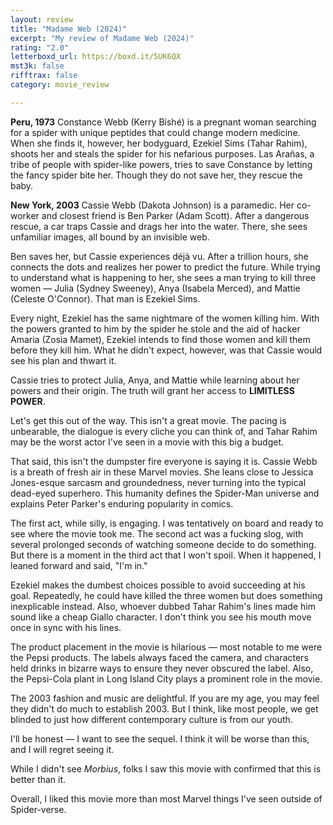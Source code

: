 ```yaml
---
layout: review
title: "Madame Web (2024)"
excerpt: "My review of Madame Web (2024)"
rating: "2.0"
letterboxd_url: https://boxd.it/5UK6QX
mst3k: false
rifftrax: false
category: movie_review

---
```


<b>Peru, 1973</b>
Constance Webb (Kerry Bishé) is a pregnant woman searching for a spider with unique peptides that could change modern medicine. When she finds it, however, her bodyguard, Ezekiel Sims (Tahar Rahim), shoots her and steals the spider for his nefarious purposes. Las Arañas, a tribe of people with spider-like powers, tries to save Constance by letting the fancy spider bite her. Though they do not save her, they rescue the baby.

<b>New York, 2003</b>
Cassie Webb (Dakota Johnson) is a paramedic. Her co-worker and closest friend is Ben Parker (Adam Scott). After a dangerous rescue, a car traps Cassie and drags her into the water. There, she sees unfamiliar images, all bound by an invisible web.

Ben saves her, but Cassie experiences déjà vu. After a trillion hours, she connects the dots and realizes her power to predict the future. While trying to understand what is happening to her, she sees a man trying to kill three women — Julia (Sydney Sweeney), Anya (Isabela Merced), and Mattie (Celeste O'Connor). That man is Ezekiel Sims.

Every night, Ezekiel has the same nightmare of the women killing him. With the powers granted to him by the spider he stole and the aid of hacker Amaria (Zosia Mamet), Ezekiel intends to find those women and kill them before they kill him. What he didn't expect, however, was that Cassie would see his plan and thwart it. 

Cassie tries to protect Julia, Anya, and Mattie while learning about her powers and their origin. The truth will grant her access to <b>LIMITLESS POWER</b>.

Let's get this out of the way. This isn't a great movie. The pacing is unbearable, the dialogue is every cliche you can think of, and Tahar Rahim may be the worst actor I've seen in a movie with this big a budget.

That said, this isn't the dumpster fire everyone is saying it is. Cassie Webb is a breath of fresh air in these Marvel movies. She leans close to Jessica Jones-esque sarcasm and groundedness, never turning into the typical dead-eyed superhero. This humanity defines the Spider-Man universe and explains Peter Parker's enduring popularity in comics.

The first act, while silly, is engaging. I was tentatively on board and ready to see where the movie took me. The second act was a fucking slog, with several prolonged seconds of watching someone decide to do something. But there is a moment in the third act that I won't spoil. When it happened, I leaned forward and said, "I'm in."

Ezekiel makes the dumbest choices possible to avoid succeeding at his goal. Repeatedly, he could have killed the three women but does something inexplicable instead. Also, whoever dubbed Tahar Rahim's lines made him sound like a cheap Giallo character. I don't think you see his mouth move once in sync with his lines.

The product placement in the movie is hilarious — most notable to me were the Pepsi products. The labels always faced the camera, and characters held drinks in bizarre ways to ensure they never obscured the label. Also, the Pepsi-Cola plant in Long Island City plays a prominent role in the movie.

The 2003 fashion and music are delightful. If you are my age, you may feel they didn't do much to establish 2003. But I think, like most people, we get blinded to just how different contemporary culture is from our youth.

I'll be honest — I want to see the sequel. I think it will be worse than this, and I will regret seeing it.

While I didn't see <i>Morbius</i>, folks I saw this movie with confirmed that this is better than it.

Overall, I liked this movie more than most Marvel things I've seen outside of Spider-verse.